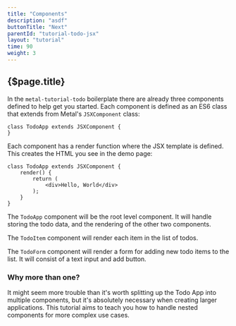```yaml
---
title: "Components"
description: "asdf"
buttonTitle: "Next"
parentId: "tutorial-todo-jsx"
layout: "tutorial"
time: 90
weight: 3
---
```


## {$page.title}

In the `metal-tutorial-todo` boilerplate there are already three components defined to help get you started. Each component is defined as an ES6 class that extends from Metal's `JSXComponent` class:

```text/jsx
class TodoApp extends JSXComponent {
}
```

Each component has a render function where the JSX template is defined. This
creates the HTML you see in the demo page:

```text/jsx
class TodoApp extends JSXComponent {
	render() {
		return (
			<div>Hello, World</div>
		);
	}
}
```

The `TodoApp` component will be the root level component. It will handle storing
the todo data, and the rendering of the other two components.

The `TodoItem` component will render each item in the list of todos.

The `TodoForm` component will render a form for adding new todo items to the
list. It will consist of a text input and add button.

### Why more than one?

It might seem more trouble than it's worth splitting up the Todo App into
multiple components, but it's absolutely necessary when creating larger
applications. This tutorial aims to teach you how to handle nested components
for more complex use cases.

